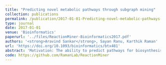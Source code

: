 ```yaml
---
title: "Predicting novel metabolic pathways through subgraph mining"
collection: publications
permalink: /publication/2017-01-01-Predicting-novel-metabolic-pathways-through-subgraph-mining
type: journal
date: 2017-01-01
venue: 'Bioinformatics'
paperurl: '../files/ReactionMiner-Bioinformatics2017.pdf'
authors: '<strong>Aravind Sankar</strong>, Sayan Ranu, Karthik Raman'
url: 'https://doi.org/10.1093/bioinformatics/btx481'
abstract: 'Motivation: The ability to predict pathways for biosynthesis of metabolites is very important in metabolic engineering. It is possible to mine the repertoire of biochemical transformations from reaction databases, and apply the knowledge to predict reactions to synthesize new molecules. However, this usually involves a careful understanding of the mechanism and the knowledge of the exact bonds being created and broken. There is a need for a method to rapidly predict reactions for synthesizing new molecules, which relies only on the structures of the molecules, without demanding additional information such as thermodynamics or hand-curated reactant mapping, which are often hard to obtain accurately. Results: We here describe a robust method based on subgraph mining, to predict a series of biochemical transformations, which can convert between two (even previously unseen) molecules. We first describe a reliable method based on subgraph edit distance to map reactants and products, using only their chemical structures. Having mapped reactants and products, we identify the reaction centre and its neighbourhood, the reaction signature, and store this in a reaction rule network. This novel representation enables us to rapidly predict pathways, even between previously unseen molecules. We demonstrate this ability by predicting pathways to molecules not present in the KEGG database. We also propose a heuristic that predominantly recovers natural biosynthetic pathways from amongst hundreds of possible alternatives, through a directed search of the reaction rule network, enabling us to provide a reliable ranking of the different pathways. Our approach scales well, even to databases with >100 000 reactions. Supplementary information: Supplementary data are available at Bioinformatics online.'
code: https://github.com/RamanLab/ReactionMiner
---
```

